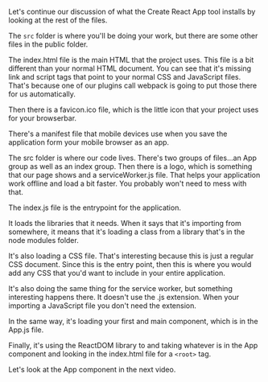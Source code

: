 Let's continue our discussion of what the Create React App tool installs by looking at the rest of the files.

The `src` folder is where you'll be doing your work, but there are some other files in the public folder.

The index.html file is the main HTML that the project uses. This file is a bit different than your normal HTML document. You can see that it's missing link and script tags that point to your normal CSS and JavaScript files. That's because one of our plugins call webpack is going to put those there for us automatically.

Then there is a favicon.ico file, which is the little icon that your project uses for your browserbar.

There's a manifest file that mobile devices use when you save the application form your mobile browser as an app.

The src folder is where our code lives. There's two groups of files...an App group as well as an index group. Then there is a logo, which is something that our page shows and a serviceWorker.js file. That helps your application work offline and load a bit faster. You probably won't need to mess with that.

The index.js file is the entrypoint for the application.

It loads the libraries that it needs. When it says that it's importing from somewhere, it means that it's loading a class from a library that's in the node modules folder.

It's also loading a CSS file. That's interesting because this is just a regular CSS document. Since this is the entry point, then this is where you would add any CSS that you'd want to include in your entire application.

It's also doing the same thing for the service worker, but something interesting happens there. It doesn't use the .js extension. When your importing a JavaScript file you don't need the extension.

In the same way, it's loading your first and main component, which is in the App.js file.

Finally, it's using the ReactDOM library to and taking whatever is in the App component and looking in the index.html file for a `<root>` tag.

Let's look at the App component in the next video.
